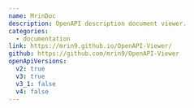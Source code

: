 ```yaml
---
name: MrinDoc
description: OpenAPI description document viewer.
categories:
  - documentation
link: https://mrin9.github.io/OpenAPI-Viewer/
github: https://github.com/mrin9/OpenAPI-Viewer
openApiVersions:
  v2: true
  v3: true
  v3_1: false
  v4: false
---
```

